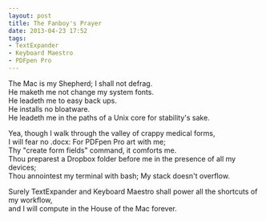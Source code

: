 ```yaml
---
layout: post
title: The Fanboy's Prayer
date: 2013-04-23 17:52  
tags: 
- TextExpander
- Keyboard Maestro
- PDFpen Pro
---
```


The Mac is my Shepherd; I shall not defrag.  
He maketh me not change my system fonts.  
He leadeth me to easy back ups.  
He installs no bloatware.  
He leadeth me in the paths of a Unix core for stability's sake.  

Yea, though I walk through the valley of crappy medical forms,  
I will fear no .docx: For PDFpen Pro art with me;  
Thy "create form fields" command, it comforts me.  
Thou preparest a Dropbox folder before me in the presence of all my devices;  
Thou annointest my terminal with bash; My stack doesn't overflow.  

Surely TextExpander and Keyboard Maestro shall power all the shortcuts of my workflow,  
and I will compute in the House of the Mac forever.  